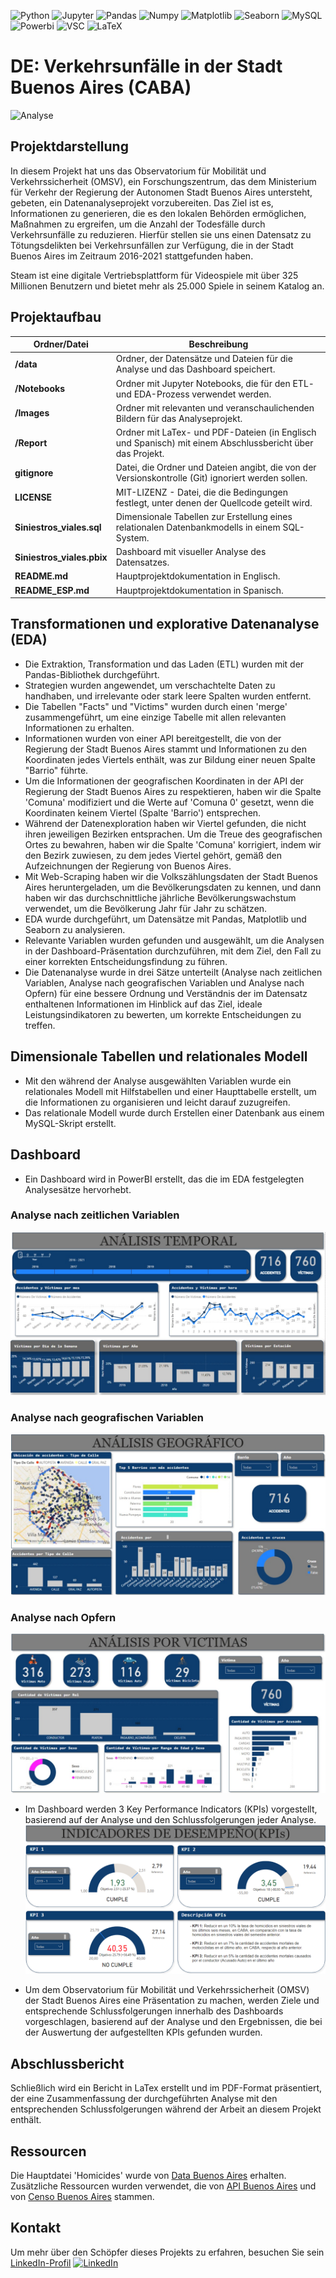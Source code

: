 ![Python](https://img.shields.io/badge/Python-333333?style=flat&logo=python)
![Jupyter](https://img.shields.io/badge/-Jupyter_Notebook-333333?style=flat&logo=jupyter)
![Pandas](https://img.shields.io/badge/-Pandas-333333?style=flat&logo=pandas)
![Numpy](https://img.shields.io/badge/-Numpy-333333?style=flat&logo=numpy)
![Matplotlib](https://img.shields.io/badge/-Matplotlib-333333?style=flat&logo=matplotlib)
![Seaborn](https://img.shields.io/badge/-Seaborn-333333?style=flat&logo=seaborn)
![MySQL](https://img.shields.io/badge/-MySQL-333333?style=flat&logo=mysql)
![Powerbi](https://img.shields.io/badge/-PowerBI-333333?style=flat&logo=powerbi)
![VSC](https://img.shields.io/badge/Visual_Studio_Code-333333?style=flat&logo=visual%20studio%20code&logoColor=white)
![LaTeX](https://img.shields.io/badge/LaTeX-333333?style=flat-square&logo=LaTeX&logoColor=white)

# DE: Verkehrsunfälle in der Stadt Buenos Aires (CABA)

![Analyse](images/Siniestros_Viales.gif)

## Projektdarstellung

In diesem Projekt hat uns das Observatorium für Mobilität und Verkehrssicherheit (OMSV), ein Forschungszentrum, das dem Ministerium für Verkehr der Regierung der Autonomen Stadt Buenos Aires untersteht, gebeten, ein Datenanalyseprojekt vorzubereiten. Das Ziel ist es, Informationen zu generieren, die es den lokalen Behörden ermöglichen, Maßnahmen zu ergreifen, um die Anzahl der Todesfälle durch Verkehrsunfälle zu reduzieren. Hierfür stellen sie uns einen Datensatz zu Tötungsdelikten bei Verkehrsunfällen zur Verfügung, die in der Stadt Buenos Aires im Zeitraum 2016-2021 stattgefunden haben.

Steam ist eine digitale Vertriebsplattform für Videospiele mit über 325 Millionen Benutzern und bietet mehr als 25.000 Spiele in seinem Katalog an.

## Projektaufbau 

| Ordner/Datei              | Beschreibung                                                                                  |
| ------------------------ | -------------------------------------------------------------------------------------------- |
| **/data**                | Ordner, der Datensätze und Dateien für die Analyse und das Dashboard speichert.                              |
| **/Notebooks**           | Ordner mit Jupyter Notebooks, die für den ETL- und EDA-Prozess verwendet werden. |
| **/Images**              | Ordner mit relevanten und veranschaulichenden Bildern für das Analyseprojekt. |
| **/Report**              | Ordner mit LaTex- und PDF-Dateien (in Englisch und Spanisch) mit einem Abschlussbericht über das Projekt.|
| **gitignore**            | Datei, die Ordner und Dateien angibt, die von der Versionskontrolle (Git) ignoriert werden sollen.                      |
| **LICENSE**              | MIT-LIZENZ - Datei, die die Bedingungen festlegt, unter denen der Quellcode geteilt wird.                 |
| **Siniestros_viales.sql**| Dimensionale Tabellen zur Erstellung eines relationalen Datenbankmodells in einem SQL-System.                            |
| **Siniestros_viales.pbix** | Dashboard mit visueller Analyse des Datensatzes. |
| **README.md**            | Hauptprojektdokumentation in Englisch.                                                         |
| **README_ESP.md**        | Hauptprojektdokumentation in Spanisch.                                                         |


## Transformationen und explorative Datenanalyse (EDA)

- Die Extraktion, Transformation und das Laden (ETL) wurden mit der Pandas-Bibliothek durchgeführt.
- Strategien wurden angewendet, um verschachtelte Daten zu handhaben, und irrelevante oder stark leere Spalten wurden entfernt.
- Die Tabellen "Facts" und "Victims" wurden durch einen 'merge' zusammengeführt, um eine einzige Tabelle mit allen relevanten Informationen zu erhalten.
- Informationen wurden von einer API bereitgestellt, die von der Regierung der Stadt Buenos Aires stammt und Informationen zu den Koordinaten jedes Viertels enthält, was zur Bildung einer neuen Spalte "Barrio" führte.
- Um die Informationen der geografischen Koordinaten in der API der Regierung der Stadt Buenos Aires zu respektieren, haben wir die Spalte 'Comuna' modifiziert und die Werte auf 'Comuna 0' gesetzt, wenn die Koordinaten keinem Viertel (Spalte 'Barrio') entsprechen.
- Während der Datenexploration haben wir Viertel gefunden, die nicht ihren jeweiligen Bezirken entsprachen. Um die Treue des geografischen Ortes zu bewahren, haben wir die Spalte 'Comuna' korrigiert, indem wir den Bezirk zuwiesen, zu dem jedes Viertel gehört, gemäß den Aufzeichnungen der Regierung von Buenos Aires.
- Mit Web-Scraping haben wir die Volkszählungsdaten der Stadt Buenos Aires heruntergeladen, um die Bevölkerungsdaten zu kennen, und dann haben wir das durchschnittliche jährliche Bevölkerungswachstum verwendet, um die Bevölkerung Jahr für Jahr zu schätzen.
- EDA wurde durchgeführt, um Datensätze mit Pandas, Matplotlib und Seaborn zu analysieren.
- Relevante Variablen wurden gefunden und ausgewählt, um die Analysen in der Dashboard-Präsentation durchzuführen, mit dem Ziel, den Fall zu einer korrekten Entscheidungsfindung zu führen.
- Die Datenanalyse wurde in drei Sätze unterteilt (Analyse nach zeitlichen Variablen, Analyse nach geografischen Variablen und Analyse nach Opfern) für eine bessere Ordnung und Verständnis der im Datensatz enthaltenen Informationen im Hinblick auf das Ziel, ideale Leistungsindikatoren zu bewerten, um korrekte Entscheidungen zu treffen.

## Dimensionale Tabellen und relationales Modell

- Mit den während der Analyse ausgewählten Variablen wurde ein relationales Modell mit Hilfstabellen und einer Haupttabelle erstellt, um die Informationen zu organisieren und leicht darauf zuzugreifen.
- Das relationale Modell wurde durch Erstellen einer Datenbank aus einem MySQL-Skript erstellt.

## Dashboard

- Ein Dashboard wird in PowerBI erstellt, das die im EDA festgelegten Analysesätze hervorhebt.

### Analyse nach zeitlichen Variablen
![Tem](images/Tem_Analysis.jpg)

### Analyse nach geografischen Variablen
![Geo](images/Geo_Analysis.jpg)
### Analyse nach Opfern
![Vic](images/Vic_Analysis.jpg)

- Im Dashboard werden 3 Key Performance Indicators (KPIs) vorgestellt, basierend auf der Analyse und den Schlussfolgerungen jeder Analyse.
![Vic](images/KPI.png)

- Um dem Observatorium für Mobilität und Verkehrssicherheit (OMSV) der Stadt Buenos Aires eine Präsentation zu machen, werden Ziele und entsprechende Schlussfolgerungen innerhalb des Dashboards vorgeschlagen, basierend auf der Analyse und den Ergebnissen, die bei der Auswertung der aufgestellten KPIs gefunden wurden.


## Abschlussbericht

Schließlich wird ein Bericht in LaTex erstellt und im PDF-Format präsentiert, der eine Zusammenfassung der durchgeführten Analyse mit den entsprechenden Schlussfolgerungen während der Arbeit an diesem Projekt enthält.

## Ressourcen
Die Hauptdatei 'Homicides' wurde von [Data Buenos Aires](https://data.buenosaires.gob.ar/dataset/victimas-siniestros-viales) erhalten.
Zusätzliche Ressourcen wurden verwendet, die von [API Buenos Aires](https://datosabiertos-usig-apis.buenosaires.gob.ar/datos_utiles) und von [Censo Buenos Aires](https://es.wikipedia.org/wiki/Buenos_Aires) stammen.

## Kontakt 

Um mehr über den Schöpfer dieses Projekts zu erfahren, besuchen Sie sein [LinkedIn-Profil](https://www.linkedin.com/in/leonardo-cort%C3%A9s-zambrano-13522295/) [![LinkedIn](https://img.shields.io/badge/LinkedIn-blue?style=flat-square&logo=linkedin)](https://www.linkedin.com/in/leonardo-cort%C3%A9s-zambrano-13522295/)


